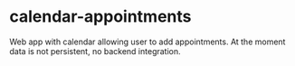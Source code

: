 # calendar-appointments

Web app with calendar allowing user to add appointments.
At the moment data is not persistent, no backend integration.
